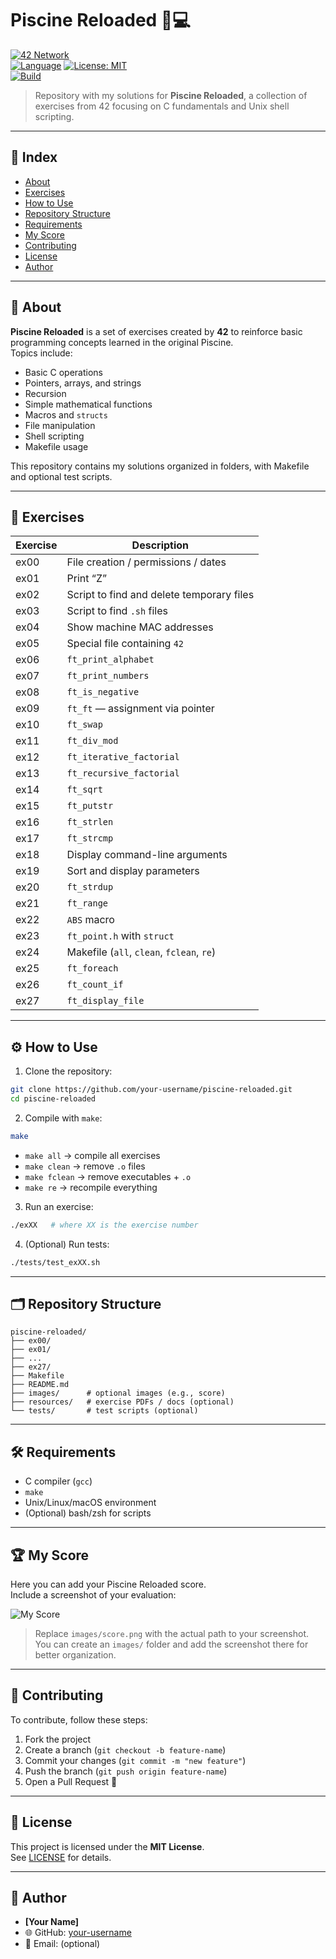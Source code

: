 # Piscine Reloaded 🐚💻

[![42 Network](https://img.shields.io/badge/42-Network-blue.svg)](https://42.fr)  
[![Language](https://img.shields.io/badge/lang-C-orange.svg)](https://en.wikipedia.org/wiki/C_(programming_language))  
[![License: MIT](https://img.shields.io/badge/License-MIT-green.svg)](./LICENSE)  
[![Build](https://img.shields.io/badge/build-passing-brightgreen.svg)]()

> Repository with my solutions for **Piscine Reloaded**, a collection of exercises from 42 focusing on C fundamentals and Unix shell scripting.

---

## 📌 Index

- [About](#about)  
- [Exercises](#exercises)  
- [How to Use](#how-to-use)  
- [Repository Structure](#repository-structure)  
- [Requirements](#requirements)  
- [My Score](#my-score)  
- [Contributing](#contributing)  
- [License](#license)  
- [Author](#author)

---

## 📖 About

**Piscine Reloaded** is a set of exercises created by **42** to reinforce basic programming concepts learned in the original Piscine.  
Topics include:

- Basic C operations  
- Pointers, arrays, and strings  
- Recursion  
- Simple mathematical functions  
- Macros and `structs`  
- File manipulation  
- Shell scripting  
- Makefile usage  

This repository contains my solutions organized in folders, with Makefile and optional test scripts.

---

## 📂 Exercises

| Exercise | Description |
|-----------|-----------|
| ex00 | File creation / permissions / dates |
| ex01 | Print “Z” |
| ex02 | Script to find and delete temporary files |
| ex03 | Script to find `.sh` files |
| ex04 | Show machine MAC addresses |
| ex05 | Special file containing `42` |
| ex06 | `ft_print_alphabet` |
| ex07 | `ft_print_numbers` |
| ex08 | `ft_is_negative` |
| ex09 | `ft_ft` — assignment via pointer |
| ex10 | `ft_swap` |
| ex11 | `ft_div_mod` |
| ex12 | `ft_iterative_factorial` |
| ex13 | `ft_recursive_factorial` |
| ex14 | `ft_sqrt` |
| ex15 | `ft_putstr` |
| ex16 | `ft_strlen` |
| ex17 | `ft_strcmp` |
| ex18 | Display command-line arguments |
| ex19 | Sort and display parameters |
| ex20 | `ft_strdup` |
| ex21 | `ft_range` |
| ex22 | `ABS` macro |
| ex23 | `ft_point.h` with `struct` |
| ex24 | Makefile (`all`, `clean`, `fclean`, `re`) |
| ex25 | `ft_foreach` |
| ex26 | `ft_count_if` |
| ex27 | `ft_display_file` |

---

## ⚙️ How to Use

1. Clone the repository:

```bash
git clone https://github.com/your-username/piscine-reloaded.git
cd piscine-reloaded
```

2. Compile with `make`:

```bash
make
```

- `make all` → compile all exercises  
- `make clean` → remove `.o` files  
- `make fclean` → remove executables + `.o`  
- `make re` → recompile everything

3. Run an exercise:

```bash
./exXX   # where XX is the exercise number
```

4. (Optional) Run tests:

```bash
./tests/test_exXX.sh
```

---

## 🗂 Repository Structure

```text
piscine-reloaded/
├── ex00/
├── ex01/
├── ...
├── ex27/
├── Makefile
├── README.md
├── images/      # optional images (e.g., score)
├── resources/   # exercise PDFs / docs (optional)
└── tests/       # test scripts (optional)
```

---

## 🛠 Requirements

- C compiler (`gcc`)  
- `make`  
- Unix/Linux/macOS environment  
- (Optional) bash/zsh for scripts  

---

## 🏆 My Score

Here you can add your Piscine Reloaded score.  
Include a screenshot of your evaluation:

![My Score](images/score.png)

> Replace `images/score.png` with the actual path to your screenshot.  
> You can create an `images/` folder and add the screenshot there for better organization.

---

## 🤝 Contributing

To contribute, follow these steps:

1. Fork the project  
2. Create a branch (`git checkout -b feature-name`)  
3. Commit your changes (`git commit -m "new feature"`)  
4. Push the branch (`git push origin feature-name`)  
5. Open a Pull Request 🚀  

---

## 📜 License

This project is licensed under the **MIT License**.  
See [LICENSE](./LICENSE) for details.

---

## 👤 Author

- **[Your Name]**  
- 🌐 GitHub: [your-username](https://github.com/your-username)  
- 📧 Email: (optional)  
